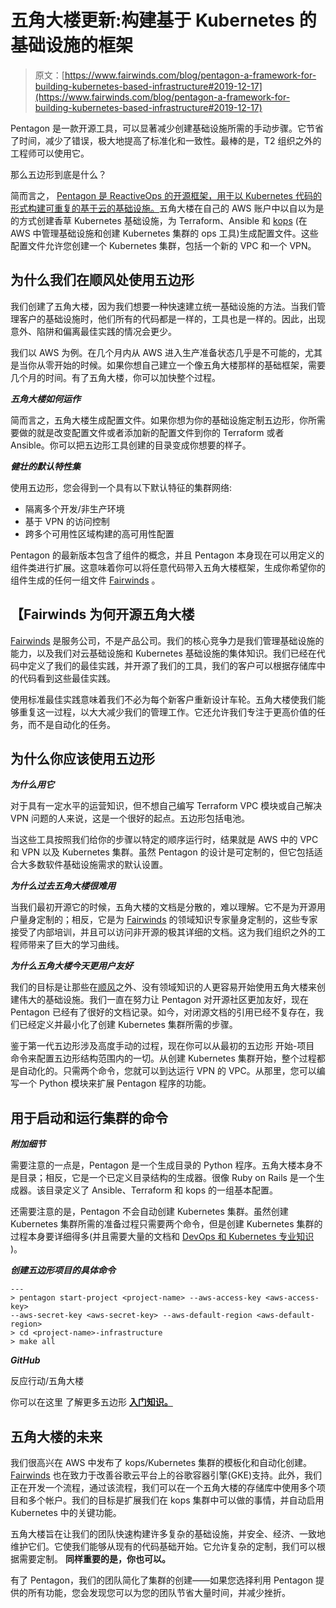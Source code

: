 # 五角大楼更新:构建基于 Kubernetes 的基础设施的框架

> 原文：[https://www.fairwinds.com/blog/pentagon-a-framework-for-building-kubernetes-based-infrastructure#2019-12-17](https://www.fairwinds.com/blog/pentagon-a-framework-for-building-kubernetes-based-infrastructure#2019-12-17)

 Pentagon 是一款开源工具，可以显著减少创建基础设施所需的手动步骤。它节省了时间，减少了错误，极大地提高了标准化和一致性。最棒的是，T2 组织之外的工程师可以使用它。

那么五边形到底是什么？

简而言之， [Pentagon 是 ReactiveOps 的开源框架，用于以 Kubernetes 代码的形式构建可重复的基于云的基础设施。](https://github.com/reactiveops/pentagon)五角大楼在自己的 AWS 账户中以自以为是的方式创建香草 Kubernetes 基础设施，为 Terraform、Ansible 和 [kops](https://github.com/kubernetes/kops) (在 AWS 中管理基础设施和创建 Kubernetes 集群的 ops 工具)生成配置文件。这些配置文件允许您创建一个 Kubernetes 集群，包括一个新的 VPC 和一个 VPN。

## **为什么我们在顺风处使用五边形**

我们创建了五角大楼，因为我们想要一种快速建立统一基础设施的方法。当我们管理客户的基础设施时，他们所有的代码都是一样的，工具也是一样的。因此，出现意外、陷阱和偏离最佳实践的情况会更少。

我们以 AWS 为例。在几个月内从 AWS 进入生产准备状态几乎是不可能的，尤其是当你从零开始的时候。如果你想自己建立一个像五角大楼那样的基础框架，需要几个月的时间。有了五角大楼，你可以加快整个过程。

***五角大楼如何运作***

简而言之，五角大楼生成配置文件。如果你想为你的基础设施定制五边形，你所需要做的就是改变配置文件或者添加新的配置文件到你的 Terraform 或者 Ansible。你可以把五边形工具创建的目录变成你想要的样子。

***健壮的默认特性集***

使用五边形，您会得到一个具有以下默认特征的集群网络:

*   隔离多个开发/非生产环境
*   基于 VPN 的访问控制
*   跨多个可用性区域构建的高可用性配置

Pentagon 的最新版本包含了组件的概念，并且 Pentagon 本身现在可以用定义的组件类进行扩展。这意味着你可以将任意代码带入五角大楼框架，生成你希望你的组件生成的任何一组文件 [Fairwinds](/) 。

## 【Fairwinds 为何开源五角大楼

[Fairwinds](/) 是服务公司，不是产品公司。我们的核心竞争力是我们管理基础设施的能力，以及我们对云基础设施和 Kubernetes 基础设施的集体知识。我们已经在代码中定义了我们的最佳实践，并开源了我们的工具，我们的客户可以根据存储库中的代码看到这些最佳实践。

使用标准最佳实践意味着我们不必为每个新客户重新设计车轮。五角大楼使我们能够重复这一过程，以大大减少我们的管理工作。它还允许我们专注于更高价值的任务，而不是自动化的任务。

## **为什么你应该使用五边形**

***为什么用它***

对于具有一定水平的运营知识，但不想自己编写 Terraform VPC 模块或自己解决 VPN 问题的人来说，这是一个很好的起点。五边形包括电池。

当这些工具按照我们给你的步骤以特定的顺序运行时，结果就是 AWS 中的 VPC 和 VPN 以及 Kubernetes 集群。虽然 Pentagon 的设计是可定制的，但它包括适合大多数软件基础设施需求的默认设置。

***为什么过去五角大楼很难用***

当我们最初开源它的时候，五角大楼的文档是分散的，难以理解。它不是为开源用户量身定制的；相反，它是为 [Fairwinds](/) 的领域知识专家量身定制的，这些专家接受了内部培训，并且可以访问非开源的极其详细的文档。这为我们组织之外的工程师带来了巨大的学习曲线。

***为什么五角大楼今天更用户友好***

我们的目标是让那些在[顺风](/)之外、没有领域知识的人更容易开始使用五角大楼来创建伟大的基础设施。我们一直在努力让 Pentagon 对开源社区更加友好，现在 Pentagon 已经有了很好的文档记录。如今，对闭源文档的引用已经不复存在，我们已经定义并最小化了创建 Kubernetes 集群所需的步骤。

鉴于第一代五边形涉及高度手动的过程，现在你可以从最初的五边形 开始-项目 命令来配置五边形结构范围内的一切。从创建 Kubernetes 集群开始，整个过程都是自动化的。只需两个命令，您就可以到达运行 VPN 的 VPC。从那里，您可以编写一个 Python 模块来扩展 Pentagon 程序的功能。

## **用于启动和运行集群的命令**

***附加细节***

需要注意的一点是，Pentagon 是一个生成目录的 Python 程序。五角大楼本身不是目录；相反，它是一个已定义目录结构的生成器。很像 Ruby on Rails 是一个生成器。该目录定义了 Ansible、Terraform 和 kops 的一组基本配置。

还需要注意的是，Pentagon 不会自动创建 Kubernetes 集群。虽然创建 Kubernetes 集群所需的准备过程只需要两个命令，但是创建 Kubernetes 集群的过程本身要详细得多(并且需要大量的文档和 [DevOps 和 Kubernetes 专业知识](http://blog.reactiveops.com/how-we-deliver-big-even-though-were-small-with-devops-as-a-service) )。

***创建五边形项目的具体命令***

```
---
> pentagon start-project <project-name> --aws-access-key <aws-access-key> 
--aws-secret-key <aws-secret-key> --aws-default-region <aws-default-region>
> cd <project-name>-infrastructure
> make all
```

***GitHub***

反应行动/五角大楼

你可以在这里 了解更多五边形 [**入门知识。**](https://github.com/reactiveops/pentagon/blob/master/docs/getting-started.md)

## **五角大楼的未来**

我们很高兴在 AWS 中发布了 kops/Kubernetes 集群的模板化和自动化创建。 [Fairwinds](/) 也在致力于改善谷歌云平台上的谷歌容器引擎(GKE)支持。此外，我们正在开发一个流程，通过该流程，我们可以在一个五角大楼的存储库中使用多个项目和多个帐户。我们的目标是扩展我们在 kops 集群中可以做的事情，并自动启用 Kubernetes 中的关键功能。

五角大楼旨在让我们的团队快速构建许多复杂的基础设施，并安全、经济、一致地维护它们。它使我们能够从现有的代码基础开始。它允许复杂的定制，我们可以根据需要定制。 **同样重要的是，你也可以。**

有了 Pentagon，我们的团队简化了集群的创建——如果您选择利用 Pentagon 提供的所有功能，您会发现您可以为您的团队节省大量时间，并减少挫折。